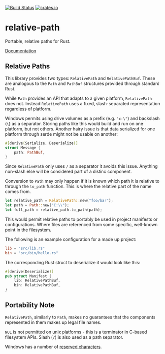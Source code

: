 [![Build Status](https://github.com/udoprog/relative-path/workflows/Rust/badge.svg)](https://github.com/udoprog/relative-path/actions)
[![crates.io](https://img.shields.io/crates/v/relative-path.svg?maxAge=2592000)](https://crates.io/crates/relative-path)

# relative-path

Portable, relative paths for Rust.

[Documentation](https://docs.rs/relative-path)

## Relative Paths

This library provides two types: `RelativePath` and `RelativePathBuf`.
These are analogous to the `Path` and `PathBuf` structures provided through standard Rust.

While `Path` provides an API that adapts to a given platform, `RelativePath` does not.
Instead `RelativePath` uses a fixed, slash-separated representation regardless of platform.

Windows permits using drive volumes as a prefix (e.g. `"c:\"`) and backslash (`\`) as a separator.
Storing paths like this would build and run on one platform, but not others.
Another hairy issue is that data serialized for one platform through serde might not be
usable on another:

```rust
#[derive(Serialize, Deserialize)]
struct Message {
    path: PathBuf,
}
```

Since `RelativePath` only uses `/` as a separator it avoids this issue.
Anything non-slash else will be considered part of a distinc component.

Conversion to `Path` may only happen if it is known which path it is relative to through the
`to_path` function. This is where the relative part of the name comes from.

```rust
let relative_path = RelativePath::new("foo/bar");
let path = Path::new("C:\\");
let full_path = relative_path.to_path(path);
```

This would permit relative paths to portably be used in project manifests or configurations.
Where files are referenced from some specific, well-known point in the filesystem.

The following is an example configuration for a made up project:

```toml
lib = "src/lib.rs"
bin = "src/bin/hello.rs"
```

The corresponding Rust struct to deserialize it would look like this:

```rust
#[derive(Deserialize)]
pub struct Manifest {
    lib: RelativePathBuf,
    bin: RelativePathBuf,
}
```

## Portability Note

`RelativePath`, similarly to `Path`, makes no guarantees that the components represented in them
makes up legal file names.

`NUL` is not permitted on unix platforms - this is a terminator in C-based filesystem APIs. Slash
(`/`) is also used as a path separator.

Windows has a number of [reserved characters][windows].

[windows]: https://msdn.microsoft.com/en-us/library/windows/desktop/aa365247(v=vs.85).aspx